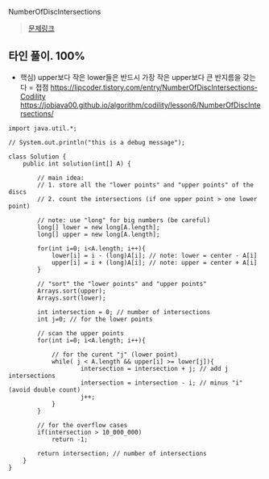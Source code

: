 NumberOfDiscIntersections

> [문제링크](https://app.codility.com/programmers/lessons/6-sorting/number_of_disc_intersections/)


## 타인 풀이. 100%
- 핵심) upper보다 작은 lower들은 반드시 가장 작은 upper보다 큰 반지름을 갖는다 = 접점
https://lipcoder.tistory.com/entry/NumberOfDiscIntersections-Codility
https://jobjava00.github.io/algorithm/codility/lesson6/NumberOfDiscIntersections/
```
import java.util.*;

// System.out.println("this is a debug message");

class Solution {
    public int solution(int[] A) {
        
        // main idea:
        // 1. store all the "lower points" and "upper points" of the discs
        // 2. count the intersections (if one upper point > one lower point)
        
        // note: use "long" for big numbers (be careful)
        long[] lower = new long[A.length];
        long[] upper = new long[A.length];
        
        for(int i=0; i<A.length; i++){
            lower[i] = i - (long)A[i]; // note: lower = center - A[i]
            upper[i] = i + (long)A[i]; // note: upper = center + A[i]
        }
        
        // "sort" the "lower points" and "upper points"
        Arrays.sort(upper);
        Arrays.sort(lower);
        
        int intersection = 0; // number of intersections
        int j=0; // for the lower points
        
        // scan the upper points
        for(int i=0; i<A.length; i++){
        
            // for the curent "j" (lower point)
            while( j < A.length && upper[i] >= lower[j]){
                    intersection = intersection + j; // add j intersections
                    intersection = intersection - i; // minus "i" (avoid double count) 
                    j++;
            }          
        }
        
        // for the overflow cases
        if(intersection > 10_000_000)
            return -1;
        
        return intersection; // number of intersections      
    }
}
```